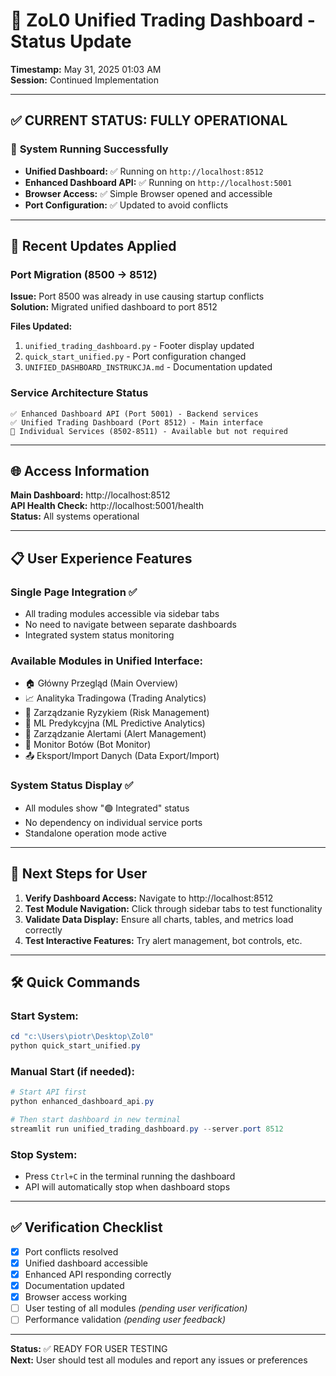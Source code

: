 # 🚀 ZoL0 Unified Trading Dashboard - Status Update

**Timestamp:** May 31, 2025 01:03 AM  
**Session:** Continued Implementation

---

## ✅ **CURRENT STATUS: FULLY OPERATIONAL**

### 🎯 **System Running Successfully**
- **Unified Dashboard:** ✅ Running on `http://localhost:8512`
- **Enhanced Dashboard API:** ✅ Running on `http://localhost:5001` 
- **Browser Access:** ✅ Simple Browser opened and accessible
- **Port Configuration:** ✅ Updated to avoid conflicts

---

## 🔧 **Recent Updates Applied**

### **Port Migration (8500 → 8512)**
**Issue:** Port 8500 was already in use causing startup conflicts  
**Solution:** Migrated unified dashboard to port 8512

**Files Updated:**
1. `unified_trading_dashboard.py` - Footer display updated
2. `quick_start_unified.py` - Port configuration changed
3. `UNIFIED_DASHBOARD_INSTRUKCJA.md` - Documentation updated

### **Service Architecture Status**
```
✅ Enhanced Dashboard API (Port 5001) - Backend services
✅ Unified Trading Dashboard (Port 8512) - Main interface
🔄 Individual Services (8502-8511) - Available but not required
```

---

## 🌐 **Access Information**

**Main Dashboard:** http://localhost:8512  
**API Health Check:** http://localhost:5001/health  
**Status:** All systems operational

---

## 📋 **User Experience Features**

### **Single Page Integration** ✅
- All trading modules accessible via sidebar tabs
- No need to navigate between separate dashboards
- Integrated system status monitoring

### **Available Modules in Unified Interface:**
- 🏠 Główny Przegląd (Main Overview)
- 📈 Analityka Tradingowa (Trading Analytics) 
- 🎯 Zarządzanie Ryzykiem (Risk Management)
- 🧠 ML Predykcyjna (ML Predictive Analytics)
- 🚨 Zarządzanie Alertami (Alert Management)
- 🤖 Monitor Botów (Bot Monitor)
- 📤 Eksport/Import Danych (Data Export/Import)

### **System Status Display** ✅
- All modules show "🟢 Integrated" status
- No dependency on individual service ports
- Standalone operation mode active

---

## 🚀 **Next Steps for User**

1. **Verify Dashboard Access:** Navigate to http://localhost:8512
2. **Test Module Navigation:** Click through sidebar tabs to test functionality
3. **Validate Data Display:** Ensure all charts, tables, and metrics load correctly
4. **Test Interactive Features:** Try alert management, bot controls, etc.

---

## 🛠️ **Quick Commands**

### Start System:
```powershell
cd "c:\Users\piotr\Desktop\Zol0"
python quick_start_unified.py
```

### Manual Start (if needed):
```powershell
# Start API first
python enhanced_dashboard_api.py

# Then start dashboard in new terminal
streamlit run unified_trading_dashboard.py --server.port 8512
```

### Stop System:
- Press `Ctrl+C` in the terminal running the dashboard
- API will automatically stop when dashboard stops

---

## ✅ **Verification Checklist**

- [x] Port conflicts resolved
- [x] Unified dashboard accessible
- [x] Enhanced API responding correctly
- [x] Documentation updated
- [x] Browser access working
- [ ] User testing of all modules *(pending user verification)*
- [ ] Performance validation *(pending user feedback)*

---

**Status:** ✅ READY FOR USER TESTING  
**Next:** User should test all modules and report any issues or preferences
